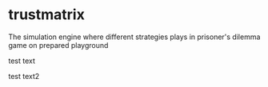 # trustmatrix
The simulation engine where different strategies plays in prisoner's dilemma game on prepared playground
 
<p>test text</p>
<script>alert('test');</script>
<p>test text2</p>
